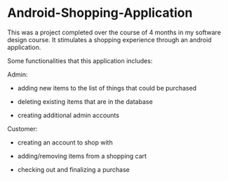 # Android-Shopping-Application
This was a project completed over the course of 4 months in my software design course. It stimulates a shopping experience through an android application.

Some functionalities that this application includes:

  Admin:

  - adding new items to the list of things that could be purchased

  - deleting existing items that are in the database

  - creating additional admin accounts

  Customer:

  - creating an account to shop with

  - adding/removing items from a shopping cart

  - checking out and finalizing a purchase
